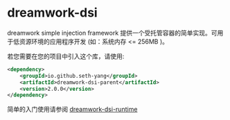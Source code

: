 # dreamwork-dsi
dreamwork simple injection framework 提供一个受托管容器的简单实现。可用于低资源环境的应用程序开发 (如：系统内存 <= 256MB )。

若您需要在您的项目中引入这个库，请使用:
```xml
<dependency>
    <groupId>io.github.seth-yang</groupId>
    <artifactId>dreamwork-dsi-parent</artifactId>
    <version>2.0.0</version>
</dependency>
```

简单的入门使用请参阅 [dreamwork-dsi-runtime](modules/dreamwork-dsi-runtime/README.md)